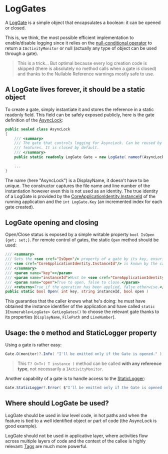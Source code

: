 # LogGates

A [LogGate](LogGate.cs) is a simple object that encapsulates a boolean: it can be opened or closed.

This is, we think, the most possible efficient implementation to enable/disable logging since it relies on the
[null-conditional operator](https://learn.microsoft.com/en-us/dotnet/csharp/language-reference/operators/member-access-operators#null-conditional-operators--and-)
to return a `IActivityMonitor` or null (actually any type of object can be used through a gate).

> This is a trick... But optimal because every log creation code is skipped (there is absolutely no method calls when a 
> gate is closed) and thanks to the Nullable Reference warnings mostly safe to use.

## A LogGate lives forever, it should be a static object

To create a gate, simply instantiate it and stores the reference in a static readonly field.
This field can be safely exposed publicly, here is the gate definition of the [AsyncLock](../AsyncLock.md):

```csharp
public sealed class AsyncLock
{
    /// <summary>
    /// The gate that controls logging for AsyncLock. Can be reused by other async related
    /// features. It is closed by default.
    /// </summary>
    public static readonly LogGate Gate = new LogGate( nameof(AsyncLock), false );

    ...
}
```

The name (here "AsyncLock") is a DisplayName, it doesn't have to be unique. The constructor captures the file name and line number
of the instantiation however even this is not used as an identity. The true identity of a LogGate is provided
by the [CoreApplicationIdentity.InstanceId](https://github.com/Invenietis/CK-Core/blob/master/CK.Core/CoreApplicationIdentity/README.md)
of the running application and the `int LogGate.Key` (an incremented index for each gate created). 

## LogGate opening and closing

Open/Close status is exposed by a simple writable property `bool IsOpen {get; set;}`.
For remote control of gates, the static `Open` method should be used:
```csharp
/// <summary>
/// Sets the <see cref="IsOpen"/> property of a gate by its key, ensuring that
/// <see cref="CoreApplicationIdentity.InstanceId"/> is known by the caller.
/// </summary>
/// <param name="key"></param>
/// <param name="instanceId">Must be <see cref="CoreApplicationIdentity.InstanceId"/>, otherwise nothing is done.</param>
/// <param name="open">True to open, false to close.</param>
/// <returns>True if the operation has been applied, false otherwise.</returns>
public static bool Open( int key, string instanceId, bool open )
```
This guaranties that the caller knows what he's doing: he must have obtained the instance identifier of the application and
have called `static IEnumerable<LogGate> GetLogGates()` to choose the relevant gate thanks to its properties
(`DisplayName`, `FilePath` and `LineNumber`).

## Usage: the `O` method and StaticLogger property

Using a gate is rather easy:
```csharp
Gate.O(monitor)?.Info( "I'll be emitted only if the Gate is opened." );
```

> This `T? O<T>( T instance )` method can be called **with any reference type**, not necessarily
a `IActivityMonitor`.

Another capability of a gate is to handle access to the [StaticLogger](../../README.md#emitting-logs-the-ilogger-static-contextless-way):
```csharp
Gate.StaticLogger?.Error( $"I'll be emitted only if the Gate is opened." );
```

## Where should LogGate be used?
LogGate should be used in low level code, in hot paths and when the feature is tied to
a well identified object or part of code (the AsyncLock is good example).

LogGate should not be used in applicative layer, where activities flow across multiple
layers of code and the context of the callee is highly relevant: [Tags](../Impl/TagFiltering.md) are much more powerful.



